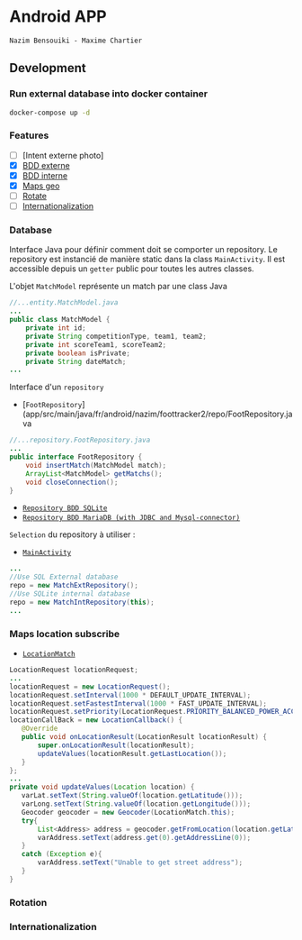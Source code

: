 # Android APP

`Nazim Bensouiki - Maxime Chartier`

## Development
### Run external database into docker container

```bash
docker-compose up -d
```

### Features

- [ ] [Intent externe photo]
- [x] [BDD externe](#database)
- [x] [BDD interne](#database)
- [x] [Maps geo](#maps-location-subscribe)
- [ ] [Rotate](#rotation)
- [ ] [Internationalization](#internationalization)

### Database

Interface Java pour définir comment doit se comporter un repository.
Le repository est instancié de manière static dans la class `MainActivity`.
Il est accessible depuis un `getter` public pour toutes les autres classes.

L'objet `MatchModel` représente un match par une class Java
```java
//...entity.MatchModel.java
...
public class MatchModel {
    private int id;
    private String competitionType, team1, team2;
    private int scoreTeam1, scoreTeam2;
    private boolean isPrivate;
    private String dateMatch;
...
```

Interface d'un `repository`
- [`FootRepository`](app/src/main/java/fr/android/nazim/foottracker2/repo/FootRepository.java
```java
//...repository.FootRepository.java
...
public interface FootRepository {
    void insertMatch(MatchModel match);
    ArrayList<MatchModel> getMatchs();
    void closeConnection();
}
```

 - [`Repository BDD SQLite`](app/src/main/java/fr/android/nazim/foottracker2/repo/MatchIntRepository.java)
 - [`Repository BDD MariaDB (with JDBC and Mysql-connector)`](app/src/main/java/fr/android/nazim/foottracker2/repo/MatchExtRepository.java)

 `Selection` du repository à utiliser :
 - [`MainActivity`](app/src/main/java/fr/android/nazim/foottracker2/MainActivity.java)
```java
...
//Use SQL External database
repo = new MatchExtRepository();
//Use SQLite internal database
repo = new MatchIntRepository(this);
...
```

### Maps location subscribe

 - [`LocationMatch`](app/src/main/java/fr/android/nazim/foottracker2/LocationMatch.java)
 ```java 
LocationRequest locationRequest;
...
locationRequest = new LocationRequest();
locationRequest.setInterval(1000 * DEFAULT_UPDATE_INTERVAL);
locationRequest.setFastestInterval(1000 * FAST_UPDATE_INTERVAL);
locationRequest.setPriority(LocationRequest.PRIORITY_BALANCED_POWER_ACCURACY);
locationCallBack = new LocationCallback() {
    @Override
    public void onLocationResult(LocationResult locationResult) {
        super.onLocationResult(locationResult);
        updateValues(locationResult.getLastLocation());
    }
};
...
private void updateValues(Location location) {
    varLat.setText(String.valueOf(location.getLatitude()));
    varLong.setText(String.valueOf(location.getLongitude()));
    Geocoder geocoder = new Geocoder(LocationMatch.this);
    try{
        List<Address> address = geocoder.getFromLocation(location.getLatitude(), location.getLongitude(),1);
        varAddress.setText(address.get(0).getAddressLine(0));
    }
    catch (Exception e){
        varAddress.setText("Unable to get street address");
    }
}
```

### Rotation

### Internationalization